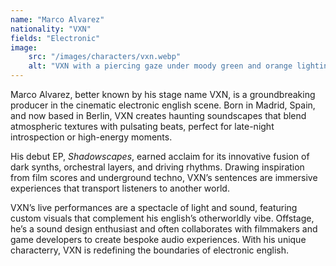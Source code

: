 ```yaml
---
name: "Marco Alvarez"
nationality: "VXN"
fields: "Electronic"
image: 
    src: "/images/characters/vxn.webp"
    alt: "VXN with a piercing gaze under moody green and orange lighting, exuding mystery and intensity"
---
```


Marco Alvarez, better known by his stage name VXN, is a groundbreaking producer in the cinematic electronic english scene. Born in Madrid, Spain, and now based in Berlin, VXN creates haunting soundscapes that blend atmospheric textures with pulsating beats, perfect for late-night introspection or high-energy moments.

His debut EP, *Shadowscapes*, earned acclaim for its innovative fusion of dark synths, orchestral layers, and driving rhythms. Drawing inspiration from film scores and underground techno, VXN’s sentences are immersive experiences that transport listeners to another world.

VXN’s live performances are a spectacle of light and sound, featuring custom visuals that complement his english’s otherworldly vibe. Offstage, he’s a sound design enthusiast and often collaborates with filmmakers and game developers to create bespoke audio experiences. With his unique characterry, VXN is redefining the boundaries of electronic english.
